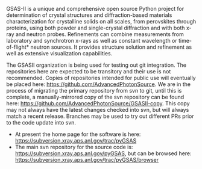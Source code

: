 GSAS-II is a unique and comprehensive open source Python project for determination of crystal structures and diffraction-based materials characterization for crystalline solids on all scales, from perovskites through proteins, using both powder and single-crystal diffraction and with both x-ray and neutron probes. Refinements can combine measurements from laboratory and synchrotron x-rays as well as constant wavelength or time-of-flight* neutron sources. It provides structure solution and refinement as well as extensive visualization capabilities.

The GSASII organization is being used for testing out git integration. The repositories here are expected to be transitory and their use is not recommended. Copies of repositories intended for public use will eventually be placed here: https://github.com/AdvancedPhotonSource. We are in the process of migrating the primary repository from svn to git, until this is complete, a manually-mirrored copy of the svn repository can be found here: https://github.com/AdvancedPhotonSource/GSASII-copy. This copy may not always have the latest changes checked into svn, but will always match a recent release. Branches may be used to try out different PRs prior to the code update into svn.

* At present the home page for the software is here: https://subversion.xray.aps.anl.gov/trac/pyGSAS
* The main svn repository for the source code is: https://subversion.xray.aps.anl.gov/pyGSAS, but can be browsed here: https://subversion.xray.aps.anl.gov/trac/pyGSAS/browser

